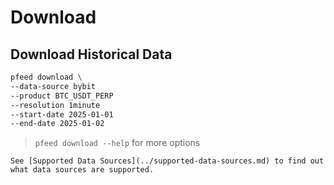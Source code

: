 # Download

## Download Historical Data
```bash
pfeed download \
--data-source bybit
--product BTC_USDT_PERP
--resolution 1minute
--start-date 2025-01-01
--end-date 2025-01-02
```

> `pfeed download --help` for more options

```{seealso}
See [Supported Data Sources](../supported-data-sources.md) to find out what data sources are supported.
```
